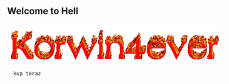 ## Welcome to Hell
![korwer][korwer]


```
  kup teraz
```

[korwer]: https://raw.githubusercontent.com/polexit2022/polexit2022.github.io/main/dow.gif
